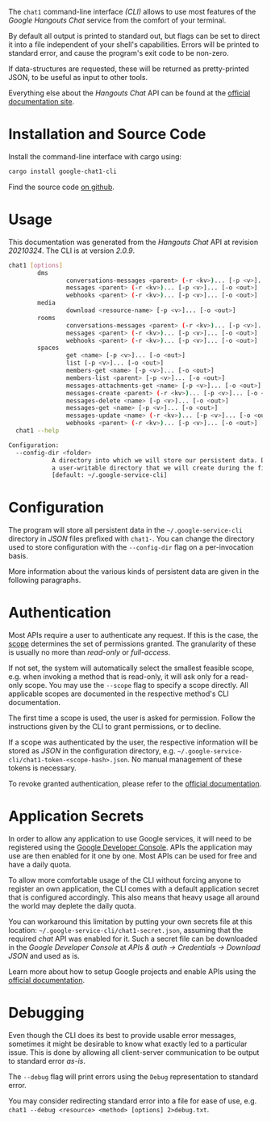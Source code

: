 <!---
DO NOT EDIT !
This file was generated automatically from 'src/mako/cli/README.md.mako'
DO NOT EDIT !
-->
The `chat1` command-line interface *(CLI)* allows to use most features of the *Google Hangouts Chat* service from the comfort of your terminal.

By default all output is printed to standard out, but flags can be set to direct it into a file independent of your shell's
capabilities. Errors will be printed to standard error, and cause the program's exit code to be non-zero.

If data-structures are requested, these will be returned as pretty-printed JSON, to be useful as input to other tools.

Everything else about the *Hangouts Chat* API can be found at the
[official documentation site](https://developers.google.com/hangouts/chat).

# Installation and Source Code

Install the command-line interface with cargo using:

```bash
cargo install google-chat1-cli
```

Find the source code [on github](https://github.com/Byron/google-apis-rs/tree/main/gen/chat1-cli).

# Usage

This documentation was generated from the *Hangouts Chat* API at revision *20210324*. The CLI is at version *2.0.9*.

```bash
chat1 [options]
        dms
                conversations-messages <parent> (-r <kv>)... [-p <v>]... [-o <out>]
                messages <parent> (-r <kv>)... [-p <v>]... [-o <out>]
                webhooks <parent> (-r <kv>)... [-p <v>]... [-o <out>]
        media
                download <resource-name> [-p <v>]... [-o <out>]
        rooms
                conversations-messages <parent> (-r <kv>)... [-p <v>]... [-o <out>]
                messages <parent> (-r <kv>)... [-p <v>]... [-o <out>]
                webhooks <parent> (-r <kv>)... [-p <v>]... [-o <out>]
        spaces
                get <name> [-p <v>]... [-o <out>]
                list [-p <v>]... [-o <out>]
                members-get <name> [-p <v>]... [-o <out>]
                members-list <parent> [-p <v>]... [-o <out>]
                messages-attachments-get <name> [-p <v>]... [-o <out>]
                messages-create <parent> (-r <kv>)... [-p <v>]... [-o <out>]
                messages-delete <name> [-p <v>]... [-o <out>]
                messages-get <name> [-p <v>]... [-o <out>]
                messages-update <name> (-r <kv>)... [-p <v>]... [-o <out>]
                webhooks <parent> (-r <kv>)... [-p <v>]... [-o <out>]
  chat1 --help

Configuration:
  --config-dir <folder>
            A directory into which we will store our persistent data. Defaults to
            a user-writable directory that we will create during the first invocation.
            [default: ~/.google-service-cli]

```

# Configuration

The program will store all persistent data in the `~/.google-service-cli` directory in *JSON* files prefixed with `chat1-`.  You can change the directory used to store configuration with the `--config-dir` flag on a per-invocation basis.

More information about the various kinds of persistent data are given in the following paragraphs.

# Authentication

Most APIs require a user to authenticate any request. If this is the case, the [scope][scopes] determines the 
set of permissions granted. The granularity of these is usually no more than *read-only* or *full-access*.

If not set, the system will automatically select the smallest feasible scope, e.g. when invoking a
method that is read-only, it will ask only for a read-only scope. 
You may use the `--scope` flag to specify a scope directly. 
All applicable scopes are documented in the respective method's CLI documentation.

The first time a scope is used, the user is asked for permission. Follow the instructions given 
by the CLI to grant permissions, or to decline.

If a scope was authenticated by the user, the respective information will be stored as *JSON* in the configuration
directory, e.g. `~/.google-service-cli/chat1-token-<scope-hash>.json`. No manual management of these tokens
is necessary.

To revoke granted authentication, please refer to the [official documentation][revoke-access].

# Application Secrets

In order to allow any application to use Google services, it will need to be registered using the 
[Google Developer Console][google-dev-console]. APIs the application may use are then enabled for it
one by one. Most APIs can be used for free and have a daily quota.

To allow more comfortable usage of the CLI without forcing anyone to register an own application, the CLI
comes with a default application secret that is configured accordingly. This also means that heavy usage
all around the world may deplete the daily quota.

You can workaround this limitation by putting your own secrets file at this location: 
`~/.google-service-cli/chat1-secret.json`, assuming that the required *chat* API 
was enabled for it. Such a secret file can be downloaded in the *Google Developer Console* at 
*APIs & auth -> Credentials -> Download JSON* and used as is.

Learn more about how to setup Google projects and enable APIs using the [official documentation][google-project-new].


# Debugging

Even though the CLI does its best to provide usable error messages, sometimes it might be desirable to know
what exactly led to a particular issue. This is done by allowing all client-server communication to be 
output to standard error *as-is*.

The `--debug` flag will print errors using the `Debug` representation to standard error.

You may consider redirecting standard error into a file for ease of use, e.g. `chat1 --debug <resource> <method> [options] 2>debug.txt`.


[scopes]: https://developers.google.com/+/api/oauth#scopes
[revoke-access]: http://webapps.stackexchange.com/a/30849
[google-dev-console]: https://console.developers.google.com/
[google-project-new]: https://developers.google.com/console/help/new/